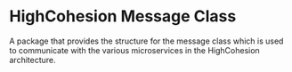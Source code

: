 # HighCohesion Message Class
A package that provides the structure for the message class which is used to communicate with the various microservices
in the HighCohesion architecture.